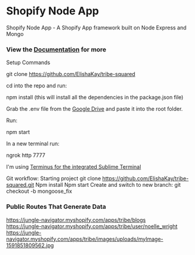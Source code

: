 # Shopify Node App

Shopify Node App - A Shopify App framework built on Node Express and Mongo

### View the [Documentation](https://elkfox.github.io/shopify-node-app/) for more


Setup Commands

git clone https://github.com/ElishaKay/tribe-squared

cd into the repo and run:

npm install (this will install all the dependencies in the package.json file)

Grab the .env file from the <a href="https://drive.google.com/drive/folders/1NmFmYZ9T4k437jrC04eIX9b1aC0hoiEA?usp=sharing">Google Drive</a> and paste it into the root folder.

Run:

npm start

In a new terminal run:

ngrok http 7777

I'm using <a href="https://packagecontrol.io/packages/Terminus">Terminus for the integrated Sublime Terminal</a>

Git workflow:
Starting project git clone https://github.com/ElishaKay/tribe-squared.git
Npm install
Npm start
Create and switch to new branch: git checkout -b mongoose_fix


<h3>Public Routes That Generate Data</h3>

https://jungle-navigator.myshopify.com/apps/tribe/blogs
<br/>
https://jungle-navigator.myshopify.com/apps/tribe/user/noelle_wright
<br/>
https://jungle-navigator.myshopify.com/apps/tribe/images/uploads/myImage-1591851809562.jpg

